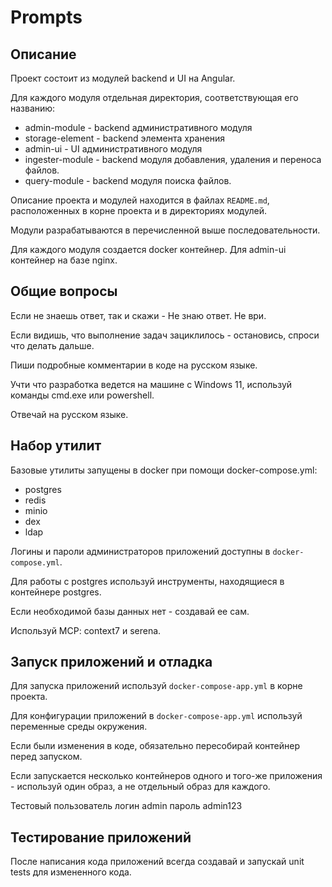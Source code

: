# Prompts

## Описание

Проект состоит из модулей backend и UI на Angular.

Для каждого модуля отдельная директория, соответствующая его названию:

- admin-module - backend административного модуля
- storage-element - backend элемента хранения
- admin-ui - UI административного модуля
- ingester-module - backend модуля добавления, удаления и переноса файлов.
- query-module - backend модуля поиска файлов.

Описание проекта и модулей находится в файлах `README.md`, расположенных в корне проекта и в директориях модулей.

Модули разрабатываются в перечисленной выше последовательности.

Для каждого модуля создается docker контейнер. Для admin-ui контейнер на базе nginx.

## Общие вопросы

Если не знаешь ответ, так и скажи - Не знаю ответ. Не ври.

Если видишь, что выполнение задач зациклилось - остановись, спроси что делать дальше.

Пиши подробные комментарии в коде на русском языке.

Учти что разработка ведется на машине с Windows 11, используй команды cmd.exe или powershell.

Отвечай на русском языке.

## Набор утилит

Базовые утилиты запущены в docker при помощи docker-compose.yml:

- postgres
- redis
- minio
- dex
- ldap

Логины и пароли администраторов приложений доступны в `docker-compose.yml`.

Для работы с postgres используй инструменты, находящиеся в контейнере postgres.

Если необходимой базы данных нет - создавай ее сам.

Используй MCP: context7 и serena.

## Запуск приложений и отладка

Для запуска приложений используй `docker-compose-app.yml` в корне проекта.

Для конфигурации приложений в `docker-compose-app.yml` используй переменные среды окружения.

Если были изменения в коде, обязательно пересобирай контейнер перед запуском.

Если запускается несколько контейнеров одного и того-же приложения - используй один образ, а не отдельный образ для каждого.

Тестовый пользователь логин admin пароль admin123

## Тестирование приложений

После написания кода приложений всегда создавай и запускай unit tests для измененного кода.
